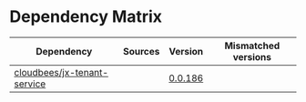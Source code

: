 # Dependency Matrix

Dependency | Sources | Version | Mismatched versions
---------- | ------- | ------- | -------------------
[cloudbees/jx-tenant-service](https://github.com/cloudbees/jx-tenant-service) |  | [0.0.186](https://github.com/cloudbees/jx-tenant-service/releases/tag/v0.0.186) | 
